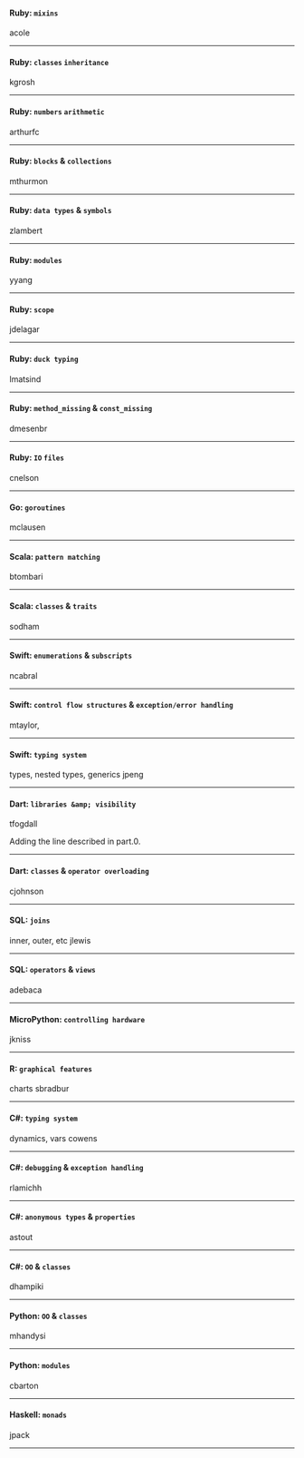 

#### Ruby: `mixins`
acole

---

#### Ruby: `classes` `inheritance`
kgrosh

---

#### Ruby: `numbers` `arithmetic`
arthurfc

---

#### Ruby: `blocks` &amp; `collections`
mthurmon

---

#### Ruby: `data types` &amp; `symbols`
zlambert

---

#### Ruby: `modules`
yyang

---

#### Ruby: `scope`
jdelagar

---

#### Ruby: `duck typing`
lmatsind

---

#### Ruby: `method_missing` &amp; `const_missing`
dmesenbr

---

#### Ruby: `IO` `files`
cnelson

---

#### Go: `goroutines`
mclausen

---

#### Scala: `pattern matching` 
btombari

---

#### Scala: `classes` &amp; `traits`
sodham

---

#### Swift: `enumerations` &amp; `subscripts`
ncabral

---

#### Swift: `control flow structures` &amp; `exception/error handling`
mtaylor, 

---

#### Swift: `typing system`
types, nested types, generics
jpeng

---

#### Dart: `libraries &amp; visibility`
tfogdall

Adding the line described in part.0.

---

#### Dart: `classes` &amp; `operator overloading`
cjohnson

---

#### SQL: `joins`
inner, outer, etc
jlewis

---

#### SQL: `operators` &amp; `views`
adebaca

---

#### MicroPython: `controlling hardware`
jkniss

---

#### R: `graphical features`
charts
sbradbur

---

#### C#: `typing system`
dynamics, vars 
cowens

---

#### C#: `debugging` &amp; `exception handling`
rlamichh

---

#### C#: `anonymous types` &amp; `properties`
astout

---

#### C#: `OO` &amp; `classes`
dhampiki

---

#### Python: `OO` &amp; `classes`
mhandysi

---

#### Python: `modules`
cbarton

---

#### Haskell: `monads`
jpack

---

